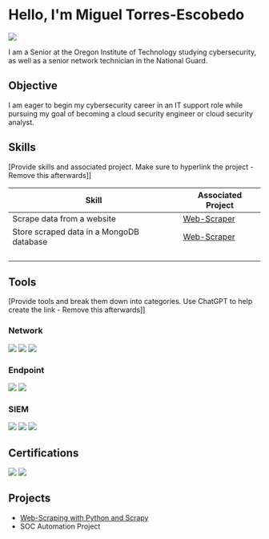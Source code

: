 # Hello, I'm Miguel Torres-Escobedo
<a href="www.linkedin.com/in/miguel-torres-escobedo-a1311933a"><img src="https://img.shields.io/badge/-LinkedIn-0072b1?&style=for-the-badge&logo=linkedin&logoColor=white" /></a>


I am a Senior at the Oregon Institute of Technology studying cybersecurity, as well as a senior network technician in the National Guard.

## Objective

I am eager to begin my cybersecurity career in an IT support role while pursuing my goal of becoming a cloud security engineer or cloud security analyst.


## Skills
[Provide skills and associated project. Make sure to hyperlink the project - Remove this afterwards]]

| Skill                                         | Associated Project         |
|-----------------------------------------------|----------------------------|
| Scrape data from a website | <a href="https://github.com/Maddnar/Web-Scraper/tree/main">Web-Scraper</a> |
| Store scraped data in a MongoDB database | <a href="https://github.com/Maddnar/Web-Scraper/tree/main">Web-Scraper</a> |
| | |
| | |
| | |
| | |

## Tools
[Provide tools and break them down into categories. Use ChatGPT to help create the link - Remove this afterwards]]

### Network
<div>
    <img src="https://img.shields.io/badge/-Wireshark-1679A7?&style=for-the-badge&logo=Wireshark&logoColor=white" />
    <img src="https://img.shields.io/badge/-Suricata-EF3B2D?&style=for-the-badge&logo=Suricata&logoColor=white" />
    <img src="https://img.shields.io/badge/-Zeek-777BB4?&style=for-the-badge&logo=Zeek&logoColor=white" />
</div>

### Endpoint
<div>
    <img src="https://img.shields.io/badge/-Microsoft_Defender_for_Endpoint-00A4EF?&style=for-the-badge&logo=Microsoft&logoColor=white" />
    <img src="https://img.shields.io/badge/-Velociraptor-4B275F?&style=for-the-badge&logo=Velociraptor&logoColor=white" />
</div>

### SIEM
<div>
    <img src="https://img.shields.io/badge/-Microsoft_Sentinel-0078D4?&style=for-the-badge&logo=Microsoft&logoColor=white" />
    <img src="https://img.shields.io/badge/-Splunk-000000?&style=for-the-badge&logo=Splunk&logoColor=white" />
    <img src="https://img.shields.io/badge/-Elastic-005571?&style=for-the-badge&logo=Elastic&logoColor=white" />
</div>

## Certifications
<div>
<img src="https://img.shields.io/badge/-Security%2B-FF0000?&style=for-the-badge&logo=CompTIA&logoColor=white" />
<img src="https://img.shields.io/badge/-Network%2B-007ACC?&style=for-the-badge&logo=CompTIA&logoColor=white" />
</div>

## Projects
- <a href="https://github.com/Maddnar/Web-Scraper/tree/main">Web-Scraping with Python and Scrapy</a>
- SOC Automation Project
